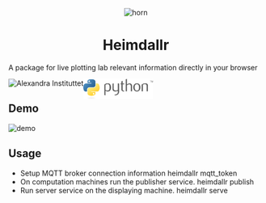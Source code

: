 <!--![horn](.github/images/horn.svg "horn")-->

<p align="center">
  <img src=".github/images/horn.svg" alt='horn' title="horn"/>
</p>

<h1 align="center">Heimdallr</h1>

<!--# Heimdallr-->

A package for live plotting lab relevant information directly in your browser

<p align="center" width="100%">
  <a href="https://alexandra.dk">
    <img alt="Alexandra Instituttet"
    src="heimdallr/entry_points/assets/alexandra.png" height="40" align="left" title="Alexandra Instituttet"/>
  </a>
  <a href="http://python.org/">
    <img alt="python" src=".github/images/python.svg" height="40" align="left" title="python"/>
  </a>
</p>

<br/>

## Demo

![demo](.github/images/demo/demo.png "demo")

## Usage

- Setup MQTT broker connection information heimdallr mqtt_token
- On computation machines run the publisher service. heimdallr publish
- Run server service on the displaying machine. heimdallr serve
